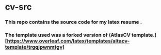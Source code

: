 # cv-src
### This repo contains the source code for my latex resume .
### The template used was a forked version of (AtlasCV template.)[https://www.overleaf.com/latex/templates/altacv-template/trgqjpwnmtgv]
